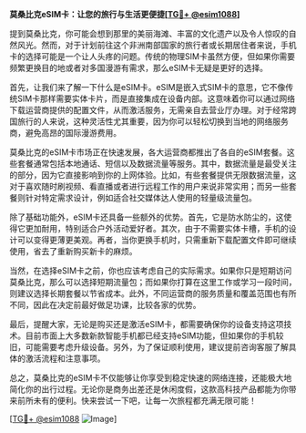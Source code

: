 **莫桑比克eSIM卡：让您的旅行与生活更便捷[[TG💪+ @esim1088](https://t.me/s/esim1088)]**

提到莫桑比克，你可能会想到那里的美丽海滩、丰富的文化遗产以及令人惊叹的自然风光。然而，对于计划前往这个非洲南部国家的旅行者或长期居住者来说，手机卡的选择可能是一个让人头疼的问题。传统的物理SIM卡虽然方便，但如果你需要频繁更换目的地或者对多国漫游有需求，那么eSIM卡无疑是更好的选择。

首先，让我们来了解一下什么是eSIM卡。eSIM是嵌入式SIM卡的意思，它不像传统SIM卡那样需要实体卡片，而是直接集成在设备内部。这意味着你可以通过网络下载运营商提供的配置文件，从而激活服务，无需亲自去营业厅办理。对于经常跨国旅行的人来说，这种灵活性尤其重要，因为你可以轻松切换到当地的网络服务商，避免高昂的国际漫游费用。

莫桑比克的eSIM卡市场正在快速发展，各大运营商都推出了各自的eSIM套餐。这些套餐通常包括本地通话、短信以及数据流量等服务。其中，数据流量是最受关注的部分，因为它直接影响到你的上网体验。比如，有些套餐提供无限数据流量，这对于喜欢随时刷视频、看直播或者进行远程工作的用户来说非常实用；而另一些套餐则针对特定需求设计，例如适合社交媒体达人使用的轻量级流量包。

除了基础功能外，eSIM卡还具备一些额外的优势。首先，它是防水防尘的，这使得它更加耐用，特别适合户外活动爱好者。其次，由于不需要实体卡槽，手机的设计可以变得更薄更美观。再者，当你更换手机时，只需重新下载配置文件即可继续使用，省去了重新购买新卡的麻烦。

当然，在选择eSIM卡之前，你也应该考虑自己的实际需求。如果你只是短期访问莫桑比克，那么可以选择短期流量包；而如果你打算在这里工作或学习一段时间，则建议选择长期套餐以节省成本。此外，不同运营商的服务质量和覆盖范围也有所不同，因此在决定前最好做足功课，比较各家的优势。

最后，提醒大家，无论是购买还是激活eSIM卡，都需要确保你的设备支持这项技术。目前市面上大多数新款智能手机都已经支持eSIM功能，但如果你的手机较旧，可能需要考虑升级设备。另外，为了保证顺利使用，建议提前咨询客服了解具体的激活流程和注意事项。

总之，莫桑比克的eSIM卡不仅能够让你享受到稳定快速的网络连接，还能极大地简化你的出行过程。无论你是商务出差还是休闲度假，这款高科技产品都能为你带来前所未有的便利。快来尝试一下吧，让每一次旅程都充满无限可能！

[[TG💪+ @esim1088](https://t.me/s/esim1088) ![Image](https://i.postimg.cc/4NQfJmqS/Snipaste-2025-05-13-00-14-12.png)]